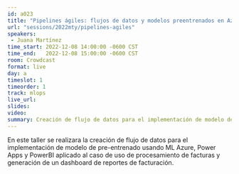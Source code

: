```yaml
---
id: a023
title: "Pipelines ágiles: flujos de datos y modelos preentrenados en Azure"
url: "sessions/2022mty/pipelines-agiles"
speakers:
 - Juana Martínez
time_start: 2022-12-08 14:00:00 -0600 CST
time_end:   2022-12-08 15:00:00 -0600 CST
room: Crowdcast
format: live
day: a
timeslot: 1
timeorder: 1
track: mlops
live_url: 
slides: 
video: 
summary: Creación de flujo de datos para el implementación de modelo de pre-entrenado usando ML Azure, Power Apps y PowerBI.
---
```


En este taller se realizara la creación de flujo de datos para el implementación de modelo de pre-entrenado usando ML Azure, Power Apps y PowerBI aplicado al caso de uso de procesamiento de facturas y generación de un dashboard de reportes de facturación.